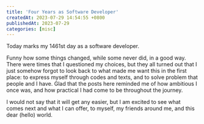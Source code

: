 ```yaml
---
title: 'Four Years as Software Developer'
createdAt: 2023-07-29 14:54:55 +0800
publishedAt: 2023-07-29
categories: [misc]
---
```


Today marks my 1461st day as a software developer.

Funny how some things changed, while some never did, in a good way. There were times that I questioned my choices, but they all turned out that I just somehow forgot to look back to what made me want this in the first place: to express myself through codes and texts, and to solve problem that people and I have. Glad that the posts here reminded me of how ambitious I once was, and how practical I had come to be throughout the journey.

I would not say that it will get any easier, but I am excited to see what comes next and what I can offer, to myself, my friends around me, and this dear (hello) world.
